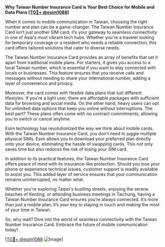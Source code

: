 **Why Taiwan Number Insurance Card is Your Best Choice for Mobile and Data Plans [[TG💪+ @esim1088](https://t.me/s/esim1088)]**

When it comes to mobile communication in Taiwan, choosing the right number and plan can be a game-changer. The Taiwan Number Insurance Card isn’t just another SIM card; it’s your gateway to seamless connectivity in one of Asia's most vibrant tech hubs. Whether you're a traveler looking for temporary coverage or a resident who needs a reliable connection, this card offers tailored solutions that cater to diverse needs.

The Taiwan Number Insurance Card provides an array of benefits that set it apart from traditional mobile plans. For starters, it gives you access to a local Taiwan number, which is essential if you want to stay connected with locals or businesses. This feature ensures that you receive calls and messages without needing to share your international number, adding a layer of convenience and privacy. 

Moreover, the card comes with flexible data plans that suit different lifestyles. If you're a light user, there are affordable packages with sufficient data for browsing and social media. On the other hand, heavy users can opt for unlimited data options that keep you online without interruptions. The best part? These plans often come with no contract commitments, allowing you to switch or cancel anytime.

Esim technology has revolutionized the way we think about mobile cards. With the Taiwan Number Insurance Card, you don't need to juggle multiple physical SIMs. Esim allows you to download your preferred plan directly onto your device, eliminating the hassle of swapping cards. This not only saves time but also reduces the risk of losing your SIM card.

In addition to its practical features, the Taiwan Number Insurance Card offers peace of mind with its insurance-like protection. Should you lose your phone or experience technical issues, customer support is readily available to assist you. This added layer of service ensures that your communication remains uninterrupted, no matter what.

Whether you're exploring Taipei's bustling streets, enjoying the serene beaches of Kenting, or attending business meetings in Taichung, having a Taiwan Number Insurance Card ensures you’re always connected. It’s more than just a mobile plan; it’s your key to staying in touch and making the most of your time in Taiwan.

So, why wait? Dive into the world of seamless connectivity with the Taiwan Number Insurance Card. Embrace the future of mobile communication today! 

[[TG💪+ @esim1088](https://t.me/s/esim1088) ![Image](https://i.postimg.cc/Y0z9fWf4/image.png)]